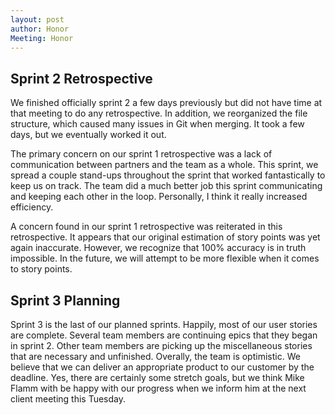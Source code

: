 ```yaml
---
layout: post
author: Honor
Meeting: Honor
---
```


## Sprint 2 Retrospective

We finished officially sprint 2 a few days previously but did not have time at that meeting to do any retrospective. In addition, we reorganized the file structure, which caused many issues in Git when merging. It took a few days, but we eventually worked it out. 

The primary concern on our sprint 1 retrospective was a lack of communication between partners and the team as a whole. This sprint, we spread a couple stand-ups throughout the sprint that worked fantastically to keep us on track. The team did a much better job this sprint communicating and keeping each other in the loop. Personally, I think it really increased efficiency.

A concern found in our sprint 1 retrospective was reiterated in this retrospective. It appears that our original estimation of story points was yet again inaccurate. However, we recognize that 100% accuracy is in truth impossible. In the future, we will attempt to be more flexible when it comes to story points.

## Sprint 3 Planning

Sprint 3 is the last of our planned sprints. Happily, most of our user stories are complete. Several team members are continuing epics that they began in sprint 2. Other team members are picking up the miscellaneous stories that are necessary and unfinished. Overally, the team is optimistic. We believe that we can deliver an appropriate product to our customer by the deadline. Yes, there are certainly some stretch goals, but we think Mike Flamm with be happy with our progress when we inform him at the next client meeting this Tuesday.
